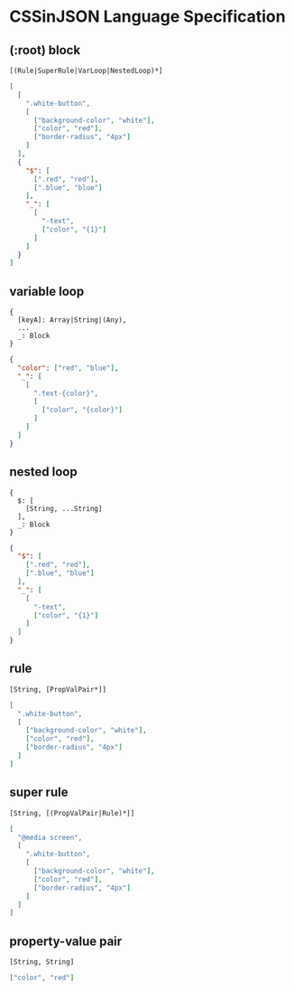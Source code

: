 # CSSinJSON Language Specification

## (:root) block <Block>

`[(Rule|SuperRule|VarLoop|NestedLoop)*]`

```json
[
  [
    ".white-button",
    [
      ["background-color", "white"],
      ["color", "red"],
      ["border-radius", "4px"]
    ]
  ],
  {
    "$": [
      [".red", "red"],
      [".blue", "blue"]
    ],
    "_": [
      [
        "-text",
        ["color", "{1}"]
      ]
    ]
  }
]
```

## variable loop <VarLoop>

```
{
  [keyA]: Array|String|(Any),
  ...
  _: Block
}
```

```json
{
  "color": ["red", "blue"],
  "_": [
    [
      ".text-{color}",
      [
        ["color", "{color}"]
      ]
    ]
  ]
}
```

## nested loop <NestedLoop>

```
{
  $: [
    [String, ...String]
  ],
  _: Block
}
```

```json
{
  "$": [
    [".red", "red"],
    [".blue", "blue"]
  ],
  "_": [
    [
      "-text",
      ["color", "{1}"]
    ]
  ]
}
```

## rule <Rule>

`[String, [PropValPair*]]`

```json
[
  ".white-button",
  [
    ["background-color", "white"],
    ["color", "red"],
    ["border-radius", "4px"]
  ]
]
```

## super rule <SuperRule>

`[String, [(PropValPair|Rule)*]]`

```json
[
  "@media screen",
  [
    ".white-button",
    [
      ["background-color", "white"],
      ["color", "red"],
      ["border-radius", "4px"]
    ]
  ]
]
```

## property-value pair <PropValPair>

`[String, String]`

```json
["color", "red"]
```
